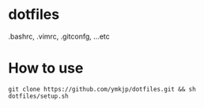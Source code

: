 dotfiles
========

.bashrc, .vimrc, .gitconfg, ...etc


How to use
========
    
    git clone https://github.com/ymkjp/dotfiles.git && sh dotfiles/setup.sh
